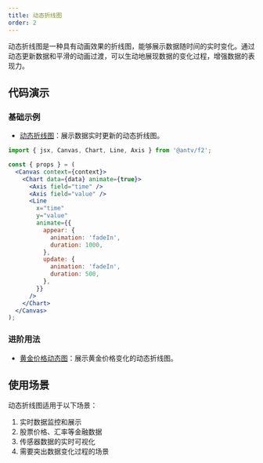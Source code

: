 ```yaml
---
title: 动态折线图
order: 2
---
```


动态折线图是一种具有动画效果的折线图，能够展示数据随时间的实时变化。通过动态更新数据和平滑的动画过渡，可以生动地展现数据的变化过程，增强数据的表现力。

## 代码演示

### 基础示例

- [动态折线图](./demo/dynamic.jsx)：展示数据实时更新的动态折线图。

```jsx
import { jsx, Canvas, Chart, Line, Axis } from '@antv/f2';

const { props } = (
  <Canvas context={context}>
    <Chart data={data} animate={true}>
      <Axis field="time" />
      <Axis field="value" />
      <Line
        x="time"
        y="value"
        animate={{
          appear: {
            animation: 'fadeIn',
            duration: 1000,
          },
          update: {
            animation: 'fadeIn',
            duration: 500,
          },
        }}
      />
    </Chart>
  </Canvas>
);
```

### 进阶用法

- [黄金价格动态图](./demo/gold.jsx)：展示黄金价格变化的动态折线图。

## 使用场景

动态折线图适用于以下场景：

1. 实时数据监控和展示
2. 股票价格、汇率等金融数据
3. 传感器数据的实时可视化
4. 需要突出数据变化过程的场景
